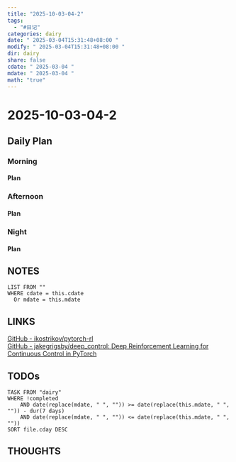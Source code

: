 ```yaml
---
title: "2025-10-03-04-2"
tags:
  - "#日记"
categories: dairy
date: " 2025-03-04T15:31:48+08:00 "
modify: " 2025-03-04T15:31:48+08:00 "
dir: dairy
share: false
cdate: " 2025-03-04 "
mdate: " 2025-03-04 "
math: "true"
---
```


# 2025-10-03-04-2

## Daily Plan

### Morning

#### Plan

### Afternoon

#### Plan

### Night

#### Plan

## NOTES

```dataview
LIST FROM "" 
WHERE cdate = this.cdate
  Or mdate = this.mdate
```

## LINKS

[GitHub - ikostrikov/pytorch-rl](https://github.com/ikostrikov/pytorch-rl)  
[GitHub - jakegrigsby/deep\_control: Deep Reinforcement Learning for Continuous Control in PyTorch](https://github.com/jakegrigsby/deep_control)

## TODOs

```dataview
TASK FROM "dairy" 
WHERE !completed 
	AND date(replace(mdate, " ", "")) >= date(replace(this.mdate, " ", "")) - dur(7 days) 
	AND date(replace(mdate, " ", "")) <= date(replace(this.mdate, " ", ""))
SORT file.cday DESC
```

## THOUGHTS
